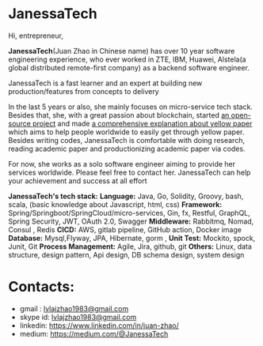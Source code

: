 # JanessaTech

Hi, entrepreneur,

**JanessaTech**(Juan Zhao in Chinese name) has over 10 year software engineering experience, who ever worked in ZTE, IBM, Huawei, Alstela(a global distributed remote-first company) as a backend software engineer.

JanessaTech is a fast learner and an expert at building new production/features from concepts to delivery

In the last 5 years or also, she mainly focuses on micro-service tech stack. Besides that, she, with a great passion about blockchain, started [an open-source project](https://github.com/hi-supergirl/mytwitter) and made [a comprehensive explanation about yellow paper](https://drive.google.com/file/d/1pUqBUUE4f-biyxiKqXWDjjLmK28HQGo8/view?usp=drive_link) which aims to help people worldwide to easily get through yellow paper. Besides writing codes, JanessaTech is comfortable with doing research, reading academic paper and productionizing academic paper via codes. 

For now, she works as a solo software engineer aiming to provide her services worldwide. Please feel free to contact her. JanessaTech can help your achievement and success at all effort

**JanessaTech's tech stack:**
**Language:** Java, Go, Solidity, Groovy, bash, scala, (basic knowledge about Javascript, html, css)
**Framework:** Spring/Springboot/SpringCloud/micro-services, Gin, fx, Restful, GraphQL, Spring Security, JWT, OAuth 2.0, Swagger
**Middleware:** Rabbitmq, Nomad, Consul , Redis
**CICD:** AWS, gitlab pipeline, GitHub action, Docker image
**Database:** Mysql,Flyway, JPA, Hibernate, gorm , 
**Unit Test:** Mockito, spock, Junit, Git
**Process Management:** Agile, Jira, github, git
**Others:** Linux, data structure, design pattern, Api design, DB schema design, system design

# Contacts: 
- gmail : lvlajzhao1983@gmail.com
- skype id: lvlajzhao1983@gmail.com
- linkedin: https://www.linkedin.com/in/juan-zhao/
- medium: https://medium.com/@JanessaTech

